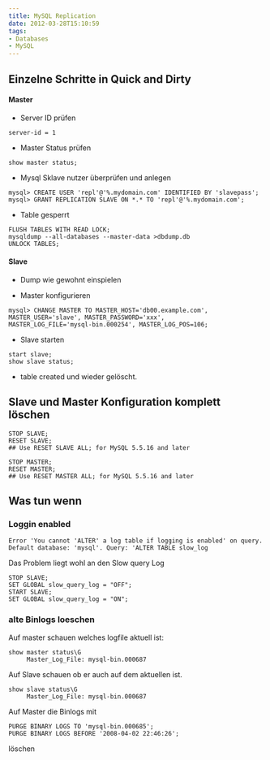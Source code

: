 ```yaml
---
title: MySQL Replication
date: 2012-03-28T15:10:59
tags: 
- Databases
- MySQL
---
```


## Einzelne Schritte in Quick and Dirty

#### Master

* Server ID prüfen

~~~
server-id = 1
~~~

* Master Status prüfen

~~~
show master status;
~~~

* Mysql Sklave nutzer überprüfen und anlegen

~~~
mysql> CREATE USER 'repl'@'%.mydomain.com' IDENTIFIED BY 'slavepass';
mysql> GRANT REPLICATION SLAVE ON *.* TO 'repl'@'%.mydomain.com';
~~~

* Table gesperrt

~~~
FLUSH TABLES WITH READ LOCK;
mysqldump --all-databases --master-data >dbdump.db
UNLOCK TABLES;
~~~

#### Slave

* Dump wie gewohnt einspielen

* Master konfigurieren

~~~
mysql> CHANGE MASTER TO MASTER_HOST='db00.example.com',
MASTER_USER='slave', MASTER_PASSWORD='xxx',
MASTER_LOG_FILE='mysql-bin.000254', MASTER_LOG_POS=106;
~~~

* Slave starten

~~~
start slave;
show slave status;
~~~

* table created und wieder gelöscht.

## Slave und Master Konfiguration komplett löschen

~~~
STOP SLAVE;
RESET SLAVE;
## Use RESET SLAVE ALL; for MySQL 5.5.16 and later
~~~

~~~
STOP MASTER;
RESET MASTER;
## Use RESET MASTER ALL; for MySQL 5.5.16 and later
~~~

## Was tun wenn


### Loggin enabled
~~~
Error 'You cannot 'ALTER' a log table if logging is enabled' on query. Default database: 'mysql'. Query: 'ALTER TABLE slow_log
~~~

Das Problem liegt wohl an den Slow query Log

~~~
STOP SLAVE;
SET GLOBAL slow_query_log = "OFF";
START SLAVE;
SET GLOBAL slow_query_log = "ON";
~~~

### alte Binlogs loeschen

Auf master schauen welches logfile aktuell ist:

~~~
show master status\G
     Master_Log_File: mysql-bin.000687

~~~

Auf Slave schauen ob er auch auf dem aktuellen ist.

~~~
show slave status\G
     Master_Log_File: mysql-bin.000687
~~~

Auf Master die Binlogs mit

~~~
PURGE BINARY LOGS TO 'mysql-bin.000685';
PURGE BINARY LOGS BEFORE '2008-04-02 22:46:26';
~~~

löschen

